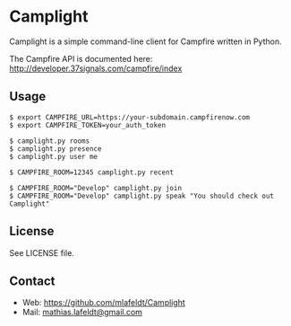 Camplight
=========

Camplight is a simple command-line client for Campfire written in Python.

The Campfire API is documented here: http://developer.37signals.com/campfire/index


Usage
-----

    $ export CAMPFIRE_URL=https://your-subdomain.campfirenow.com
    $ export CAMPFIRE_TOKEN=your_auth_token

    $ camplight.py rooms
    $ camplight.py presence
    $ camplight.py user me

    $ CAMPFIRE_ROOM=12345 camplight.py recent

    $ CAMPFIRE_ROOM="Develop" camplight.py join
    $ CAMPFIRE_ROOM="Develop" camplight.py speak "You should check out Camplight"


License
-------

See LICENSE file.


Contact
-------

* Web: <https://github.com/mlafeldt/Camplight>
* Mail: <mathias.lafeldt@gmail.com>
